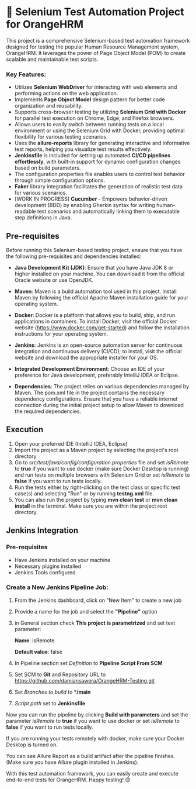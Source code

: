 # 🚀 Selenium Test Automation Project for OrangeHRM

This project is a comprehensive Selenium-based test automation framework designed for testing the popular Human Resource Management system, OrangeHRM. It leverages the power of Page Object Model (POM) to create scalable and maintainable test scripts.

### Key Features:

- Utilizes **Selenium WebDriver** for interacting with web elements and performing actions on the web application.
- Implements **Page Object Model** design pattern for better code organization and reusability.
- Supports cross-browser testing by utilizing **Selenium Grid with Docker** for parallel test execution on Chrome, Edge, and Firefox browsers.
- Allows users to easily switch between running tests on a local environment or using the Selenium Grid with Docker, providing optimal flexibility for various testing scenarios.
- Uses the **allure-reports** library for generating interactive and informative test reports, helping you visualize test results effectively.
- **Jenkinsfile** is included for setting up automated **CI/CD pipelines effortlessly**, with built-in support for dynamic configuration changes based on build parameters.
- The configuration.properties file enables users to control test behavior through simple configuration options.
- **Faker** library integration facilitates the generation of realistic test data for various scenarios.
- [WORK IN PROGRESS] **Cucumber** - Empowers behavior-driven development (BDD) by enabling Gherkin syntax for writing human-readable test scenarios and automatically linking them to executable step definitions in Java.

## Pre-requisites
Before running this Selenium-based testing project, ensure that you have the following pre-requisites and dependencies installed:

- **Java Development Kit (JDK)**: Ensure that you have Java JDK 8 or higher installed on your machine. You can download it from the official Oracle website or use OpenJDK.

- **Maven**: Maven is a build automation tool used in this project. Install Maven by following the official Apache Maven installation guide for your operating system.

- **Docker**: Docker is a platform that allows you to build, ship, and run applications in containers. To install Docker, visit the official Docker website (https://www.docker.com/get-started) and follow the installation instructions for your operating system.

- **Jenkins**: Jenkins is an open-source automation server for continuous integration and continuous delivery (CI/CD); to install, visit the official website and download the appropriate installer for your OS.

- **Integrated Development Environment**: Choose an IDE of your preference for Java development, preferably IntelliJ IDEA or Eclipse.

- **Dependencies**: The project relies on various dependencies managed by Maven. The pom.xml file in the project contains the necessary dependency configurations. Ensure that you have a reliable internet connection during the initial project setup to allow Maven to download the required dependencies.

## Execution
1. Open your preferred IDE (IntelliJ IDEA, Eclipse)
2. Import the project as a Maven project by selecting the project's root directory
3. Go to *src/test/java/config/configuration.properties* file and set *isRemote* to **true** if you want to use docker (make sure Docker Desktop is running) and run tests on multiple browsers with Selenium Grid or set *isRemote* to **false** if you want to run tests locally.
4. Run the tests either by right-clicking on the test class or specific test case(s) and selecting "Run" or by running **testng.xml** file.
5. You can also run the project by typing **mvn clean test** or **mvn clean install** in the terminal. Make sure you are within the project root directory.

## Jenkins Integration
### Pre-requisites
- Have Jenkins installed on your machine
- Necessary plugins installed
- Jenkins Tools configured

### Create a New Jenkins Pipeline Job:

1. From the Jenkins dashboard, click on "New Item" to create a new job
2. Provide a name for the job and select the **"Pipeline"** option
3. in General section check **This project is parametrized** and set text parameter:

   **Name**: isRemote

   **Default value**: false
5. In Pipeline section set *Definition* to **Pipeline Script From SCM**
6. Set SCM to **Git** and Repository URL to https://github.com/damiansawera/OrangeHRM-Testing.git
7. Set *Branches to build* to ***/main**
8. *Script path* set to **Jenkinsfile**

Now you can run the pipeline by clicking **Build with parameters** and set the parameter *isRemote* to **true** if you want to use docker or set *isRemote* to **false** if you want to run tests locally.

If you are running your tests remotely with docker, make sure your Docker Desktop is turned on.

You can see Allure Report as a build artifact after the pipeline finishes. (Make sure you have Allure plugin installed in Jenkins). 


With this test automation framework, you can easily create and execute end-to-end tests for OrangeHRM. Happy testing! 😊

